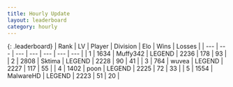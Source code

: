 ```yaml
---
title: Hourly Update
layout: leaderboard
category: hourly
---
```


{: .leaderboard}
| Rank | LV | Player | Division | Elo | Wins | Losses |
| --- | --- | --- | --- | --- | --- | --- |
| <span data-change="3">1</span> | 1634 | <span title="ID: 720567">Muffy342</span> | LEGEND | <span data-change="13">2236</span> | <span data-change="4">178</span> | <span data-change="1">93</span> |
| <span data-change="5">2</span> | 2808 | <span title="ID: 353063">Sktima</span> | LEGEND | <span data-change="17">2228</span> | <span data-change="2">90</span> | <span data-change="0">41</span> |
| <span data-change="-1">3</span> | 764 | <span title="ID: 740957">wuvea</span> | LEGEND | <span data-change="0">2227</span> | <span data-change="0">117</span> | <span data-change="0">55</span> |
| <span data-change="-3">4</span> | 1402 | <span title="ID: 540690">poon</span> | LEGEND | <span data-change="-13">2225</span> | <span data-change="1">72</span> | <span data-change="2">33</span> |
| <span data-change="-2">5</span> | 1554 | <span title="ID: 261794">MalwareHD</span> | LEGEND | <span data-change="0">2223</span> | <span data-change="0">51</span> | <span data-change="0">20</span> |